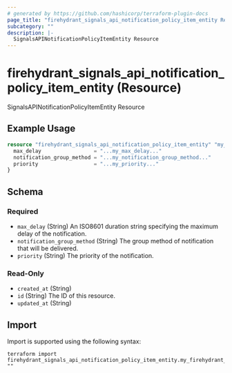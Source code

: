 ```yaml
---
# generated by https://github.com/hashicorp/terraform-plugin-docs
page_title: "firehydrant_signals_api_notification_policy_item_entity Resource - terraform-provider-firehydrant"
subcategory: ""
description: |-
  SignalsAPINotificationPolicyItemEntity Resource
---
```


# firehydrant_signals_api_notification_policy_item_entity (Resource)

SignalsAPINotificationPolicyItemEntity Resource

## Example Usage

```terraform
resource "firehydrant_signals_api_notification_policy_item_entity" "my_signals_api_notificationpolicyitementity" {
  max_delay                 = "...my_max_delay..."
  notification_group_method = "...my_notification_group_method..."
  priority                  = "...my_priority..."
}
```

<!-- schema generated by tfplugindocs -->
## Schema

### Required

- `max_delay` (String) An ISO8601 duration string specifying the maximum delay of the notification.
- `notification_group_method` (String) The group method of notification that will be delivered.
- `priority` (String) The priority of the notification.

### Read-Only

- `created_at` (String)
- `id` (String) The ID of this resource.
- `updated_at` (String)

## Import

Import is supported using the following syntax:

```shell
terraform import firehydrant_signals_api_notification_policy_item_entity.my_firehydrant_signals_api_notification_policy_item_entity ""
```

